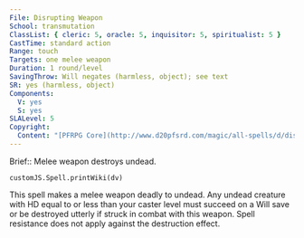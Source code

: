 ```yaml
---
File: Disrupting Weapon
School: transmutation
ClassList: { cleric: 5, oracle: 5, inquisitor: 5, spiritualist: 5 }
CastTime: standard action
Range: touch
Targets: one melee weapon
Duration: 1 round/level
SavingThrow: Will negates (harmless, object); see text
SR: yes (harmless, object)
Components:
  V: yes
  S: yes
SLALevel: 5
Copyright:
  Content: "[PFRPG Core](http://www.d20pfsrd.com/magic/all-spells/d/disrupting-weapon)"
---
```

Brief:: Melee weapon destroys undead.

```dataviewjs
customJS.Spell.printWiki(dv)
```

This spell makes a melee weapon deadly to undead. Any undead creature with HD equal to or less than your caster level must succeed on a Will save or be destroyed utterly if struck in combat with this weapon. Spell resistance does not apply against the destruction effect.
